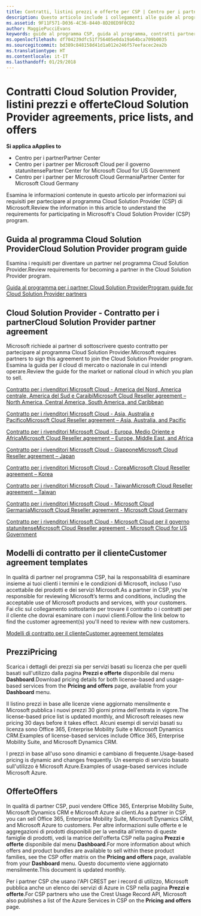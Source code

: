 ```yaml
---
title: Contratti, listini prezzi e offerte per CSP | Centro per i partner
description: Questo articolo include i collegamenti alle guide al programma Cloud Solution Provider, ai contratti per i partner, ai contratti per i clienti, ai listini prezzi e alle offerte.
ms.assetid: 9F11F571-D036-4C36-8440-8D20ED9F0CD2
author: MaggiePucciEvans
keywords: guide al programma CSP, guida al programma, contratti partner, contratto cliente, listini prezzi, offerte
ms.openlocfilehash: df704239dfc51f756405e0da19a64bca709b0035
ms.sourcegitcommit: bd389c848158d41d1a012e246f57eefacec2ea2b
ms.translationtype: HT
ms.contentlocale: it-IT
ms.lasthandoff: 01/29/2018
---
```

# <a name="cloud-solution-provider-agreements-price-lists-and-offers"></a><span data-ttu-id="2478e-104">Contratti Cloud Solution Provider, listini prezzi e offerte</span><span class="sxs-lookup"><span data-stu-id="2478e-104">Cloud Solution Provider agreements, price lists, and offers</span></span>

**<span data-ttu-id="2478e-105">Si applica a</span><span class="sxs-lookup"><span data-stu-id="2478e-105">Applies to</span></span>**

-  <span data-ttu-id="2478e-106">Centro per i partner</span><span class="sxs-lookup"><span data-stu-id="2478e-106">Partner Center</span></span>
-  <span data-ttu-id="2478e-107">Centro per i partner per Microsoft Cloud per il governo statunitense</span><span class="sxs-lookup"><span data-stu-id="2478e-107">Partner Center for Microsoft Cloud for US Government</span></span>
-  <span data-ttu-id="2478e-108">Centro per i partner per Microsoft Cloud Germania</span><span class="sxs-lookup"><span data-stu-id="2478e-108">Partner Center for Microsoft Cloud Germany</span></span>


<span data-ttu-id="2478e-109">Esamina le informazioni contenute in questo articolo per informazioni sui requisiti per partecipare al programma Cloud Solution Provider (CSP) di Microsoft.</span><span class="sxs-lookup"><span data-stu-id="2478e-109">Review the information in this article to understand the requirements for participating in Microsoft's Cloud Solution Provider (CSP) program.</span></span> 

## <a href="" id="programguide"></a><span data-ttu-id="2478e-110">Guida al programma Cloud Solution Provider</span><span class="sxs-lookup"><span data-stu-id="2478e-110">Cloud Solution Provider program guide</span></span>


<span data-ttu-id="2478e-111">Esamina i requisiti per diventare un partner nel programma Cloud Solution Provider.</span><span class="sxs-lookup"><span data-stu-id="2478e-111">Review requirements for becoming a partner in the Cloud Solution Provider program.</span></span>

[<span data-ttu-id="2478e-112">Guida al programma per i partner Cloud Solution Provider</span><span class="sxs-lookup"><span data-stu-id="2478e-112">Program guide for Cloud Solution Provider partners</span></span>](http://go.microsoft.com/fwlink/p/?LinkId=617100)

## <a href="" id="partneragreement"></a><span data-ttu-id="2478e-113">Cloud Solution Provider - Contratto per i partner</span><span class="sxs-lookup"><span data-stu-id="2478e-113">Cloud Solution Provider partner agreement</span></span>


<span data-ttu-id="2478e-114">Microsoft richiede ai partner di sottoscrivere questo contratto per partecipare al programma Cloud Solution Provider.</span><span class="sxs-lookup"><span data-stu-id="2478e-114">Microsoft requires partners to sign this agreement to join the Cloud Solution Provider program.</span></span> <span data-ttu-id="2478e-115">Esamina la guida per il cloud di mercato o nazionale in cui intendi operare.</span><span class="sxs-lookup"><span data-stu-id="2478e-115">Review the guide for the market or national cloud in which you plan to sell.</span></span>

[<span data-ttu-id="2478e-116">Contratto per i rivenditori Microsoft Cloud - America del Nord, America centrale, America del Sud e Caraibi</span><span class="sxs-lookup"><span data-stu-id="2478e-116">Microsoft Cloud Reseller agreement – North America, Central America, South America, and Caribbean</span></span>](http://download.microsoft.com/download/2/C/8/2C8CAC17-FCE7-4F51-9556-4D77C7022DF5/MCRA2017_AOC_ENG_Sep20172_CR.pdf)

[<span data-ttu-id="2478e-117">Contratto per i rivenditori Microsoft Cloud - Asia, Australia e Pacifico</span><span class="sxs-lookup"><span data-stu-id="2478e-117">Microsoft Cloud Reseller agreement – Asia, Australia, and Pacific</span></span>](http://download.microsoft.com/download/2/C/8/2C8CAC17-FCE7-4F51-9556-4D77C7022DF5/MCRA2017_APOC_ENG_Sep20172_CR.pdf)

[<span data-ttu-id="2478e-118">Contratto per i rivenditori Microsoft Cloud - Europa, Medio Oriente e Africa</span><span class="sxs-lookup"><span data-stu-id="2478e-118">Microsoft Cloud Reseller agreement – Europe, Middle East, and Africa</span></span>](http://download.microsoft.com/download/2/C/8/2C8CAC17-FCE7-4F51-9556-4D77C7022DF5/MCRA2017_EOC_ENG_Sep20172_CR.pdf)

[<span data-ttu-id="2478e-119">Contratto per i rivenditori Microsoft Cloud - Giappone</span><span class="sxs-lookup"><span data-stu-id="2478e-119">Microsoft Cloud Reseller agreement – Japan</span></span>](http://download.microsoft.com/download/2/C/8/2C8CAC17-FCE7-4F51-9556-4D77C7022DF5/MCRA2017_JPN_ENG_Sep20172_CR.pdf)

[<span data-ttu-id="2478e-120">Contratto per i rivenditori Microsoft Cloud - Corea</span><span class="sxs-lookup"><span data-stu-id="2478e-120">Microsoft Cloud Reseller agreement – Korea</span></span>](http://download.microsoft.com/download/2/C/8/2C8CAC17-FCE7-4F51-9556-4D77C7022DF5/MCRA2017_KOR_ENG_Sep20172_CR.pdf)

[<span data-ttu-id="2478e-121">Contratto per i rivenditori Microsoft Cloud - Taiwan</span><span class="sxs-lookup"><span data-stu-id="2478e-121">Microsoft Cloud Reseller agreement – Taiwan</span></span>](http://download.microsoft.com/download/2/C/8/2C8CAC17-FCE7-4F51-9556-4D77C7022DF5/MCRA2017_TAI_ENG_Sep20172_CR.pdf)

[<span data-ttu-id="2478e-122">Contratto per i rivenditori Microsoft Cloud - Microsoft Cloud Germania</span><span class="sxs-lookup"><span data-stu-id="2478e-122">Microsoft Cloud Reseller agreement - Microsoft Cloud Germany</span></span>](http://download.microsoft.com/download/2/C/8/2C8CAC17-FCE7-4F51-9556-4D77C7022DF5/MCA2017Agr_EMEA_EU-EFTA_GER_ENG_Sep20173_GermanCloud.pdf)

[<span data-ttu-id="2478e-123">Contratto per i rivenditori Microsoft Cloud - Microsoft Cloud per il governo statunitense</span><span class="sxs-lookup"><span data-stu-id="2478e-123">Microsoft Cloud Reseller agreement - Microsoft Cloud for US Government</span></span>](http://download.microsoft.com/download/2/C/8/2C8CAC17-FCE7-4F51-9556-4D77C7022DF5/MCRA2017_AOC_USGCC_ENG_Sep20172_CR.pdf)

## <a href="" id="customeragreementtemplate"></a><span data-ttu-id="2478e-124">Modelli di contratto per il cliente</span><span class="sxs-lookup"><span data-stu-id="2478e-124">Customer agreement templates</span></span>


<span data-ttu-id="2478e-125">In qualità di partner nel programma CSP, hai la responsabilità di esaminare insieme ai tuoi clienti i termini e le condizioni di Microsoft, incluso l'uso accettabile dei prodotti e dei servizi Microsoft.</span><span class="sxs-lookup"><span data-stu-id="2478e-125">As a partner in CSP, you're responsible for reviewing Microsoft’s terms and conditions, including the acceptable use of Microsoft products and services, with your customers.</span></span> <span data-ttu-id="2478e-126">Fai clic sul collegamento sottostante per trovare il contratto o i contratti per il cliente che dovrai esaminare con i nuovi clienti.</span><span class="sxs-lookup"><span data-stu-id="2478e-126">Follow the link below to find the customer agreement(s) you'll need to review with new customers.</span></span> 

[<span data-ttu-id="2478e-127">Modelli di contratto per il cliente</span><span class="sxs-lookup"><span data-stu-id="2478e-127">Customer agreement templates</span></span>](agreements.md)

## <a name="pricing"></a><span data-ttu-id="2478e-128">Prezzi</span><span class="sxs-lookup"><span data-stu-id="2478e-128">Pricing</span></span>


<span data-ttu-id="2478e-129">Scarica i dettagli dei prezzi sia per servizi basati su licenza che per quelli basati sull'utilizzo dalla pagina **Prezzi e offerte** disponibile dal menu **Dashboard**.</span><span class="sxs-lookup"><span data-stu-id="2478e-129">Download pricing details for both license-based and usage-based services from the **Pricing and offers** page, available from your **Dashboard** menu.</span></span> 

<span data-ttu-id="2478e-130">Il listino prezzi in base alle licenze viene aggiornato mensilmente e Microsoft pubblica i nuovi prezzi 30 giorni prima dell'entrata in vigore.</span><span class="sxs-lookup"><span data-stu-id="2478e-130">The license-based price list is updated monthly, and Microsoft releases new pricing 30 days before it takes effect.</span></span> <span data-ttu-id="2478e-131">Alcuni esempi di servizi basati su licenza sono Office 365, Enterprise Mobility Suite e Microsoft Dynamics CRM.</span><span class="sxs-lookup"><span data-stu-id="2478e-131">Examples of license-based services include Office 365, Enterprise Mobility Suite, and Microsoft Dynamics CRM.</span></span> 

<span data-ttu-id="2478e-132">I prezzi in base all'uso sono dinamici e cambiano di frequente.</span><span class="sxs-lookup"><span data-stu-id="2478e-132">Usage-based pricing is dynamic and changes frequently.</span></span> <span data-ttu-id="2478e-133">Un esempio di servizio basato sull'utilizzo è Microsoft Azure.</span><span class="sxs-lookup"><span data-stu-id="2478e-133">Examples of usage-based services include Microsoft Azure.</span></span>


## <a name="offers"></a><span data-ttu-id="2478e-134">Offerte</span><span class="sxs-lookup"><span data-stu-id="2478e-134">Offers</span></span>


<span data-ttu-id="2478e-135">In qualità di partner CSP, puoi vendere Office 365, Enterprise Mobility Suite, Microsoft Dynamics CRM e Microsoft Azure ai clienti.</span><span class="sxs-lookup"><span data-stu-id="2478e-135">As a partner in CSP, you can sell Office 365, Enterprise Mobility Suite, Microsoft Dynamics CRM, and Microsoft Azure to customers.</span></span> <span data-ttu-id="2478e-136">Per altre informazioni sulle offerte e le aggregazioni di prodotti disponibili per la vendita all'interno di queste famiglie di prodotti, vedi la matrice dell'offerta CSP nella pagina **Prezzi e offerte** disponibile dal menu **Dashboard**.</span><span class="sxs-lookup"><span data-stu-id="2478e-136">For more information about which offers and product bundles are available to sell within these product families, see the CSP offer matrix on the **Pricing and offers** page, available from your **Dashboard** menu.</span></span> <span data-ttu-id="2478e-137">Questo documento viene aggiornato mensilmente.</span><span class="sxs-lookup"><span data-stu-id="2478e-137">This document is updated monthly.</span></span>

<span data-ttu-id="2478e-138">Per i partner CSP che usano l'API CREST per i record di utilizzo, Microsoft pubblica anche un elenco dei servizi di Azure in CSP nella pagina **Prezzi e offerte**.</span><span class="sxs-lookup"><span data-stu-id="2478e-138">For CSP partners who use the Crest Usage Record API, Microsoft also publishes a list of the Azure Services in CSP on the **Pricing and offers** page.</span></span>


